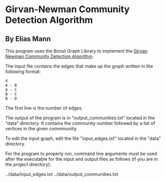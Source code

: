 # Girvan-Newman Community Detection Algorithm

## By Elias Mann

This program uses the Boost Graph Library to implement the [Girvan Newman Community Detection Algorithm](https://www.pnas.org/content/99/12/7821).

The input file contains the edges that make up the graph written in the following format: 
```text
4
A - B
A - C
B - C
B - D
```

The first line is the number of edges.

The output of the program is in "output_communities.txt" located in the "data" directory. It contains the community number followed by a list of vertices in the given commmunity.

To edit the input graph, edit the file "input_edges.txt" located in the "data" directory.

For the program to properly run, command line arguments must be used after the executable for the input and output files as follows (if you are in the project directory):

../data/input_edges.txt ../data/output_communities.txt
